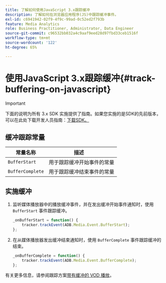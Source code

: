 ```yaml
---
title: 了解如何使用JavaScript 3.x跟踪缓冲
description: 了解如何在浏览器应用程序(JS)中跟踪缓冲事件。
exl-id: c6941942-02f9-4f9c-99ad-0c52ed2f793b
feature: Media Analytics
role: Business Practitioner, Administrator, Data Engineer
source-git-commit: c96532bb032a4c9aaf9eed28d97fbd33ceb1516f
workflow-type: tm+mt
source-wordcount: '122'
ht-degree: 65%

---
```


# 使用JavaScript 3.x跟踪缓冲{#track-buffering-on-javascript}

>[!IMPORTANT]
>
>下面的说明为所有 3.x SDK 实施提供了指南。如果您实施的是SDK的先前版本，可以在此处下载开发人员指南：[下载SDK。](/help/sdk-implement/download-sdks.md)

## 缓冲跟踪常量

| 常量名称 | 描述     |
|---|---|
| `BufferStart` | 用于跟踪缓冲开始事件的常量 |
| `BufferComplete` | 用于跟踪缓冲结束事件的常量 |

## 实施缓冲

1. 监听媒体播放器中的播放缓冲事件，并在发出缓冲开始事件通知时，使用 `BufferStart` 事件跟踪缓冲。

   ```js
   _onBufferStart = function() {
       tracker.trackEvent(ADB.Media.Event.BufferStart);
   };
   ```

1. 在从媒体播放器发出缓冲结束通知时，使用 `BufferComplete` 事件跟踪缓冲的结束。

   ```js
   _onBufferComplete = function() {
       tracker.trackEvent(ADB.Media.Event.BufferComplete);
   };
   ```

有关更多信息，请参阅跟踪方案[带有缓冲的 VOD 播放](/help/sdk-implement/tracking-scenarios/vod-buffering.md)。
